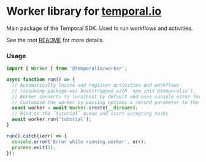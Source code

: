 # Worker library for [temporal.io](http://temporal.io)

Main package of the Temporal SDK.
Used to run workflows and activities.

See the root [README](https://github.com/temporalio/sdk-node/blob/main/packages/meta/README.md) for more details.

### Usage

```ts
import { Worker } from '@temporalio/worker';

async function run() => {
  // Automatically locate and register activities and workflows
  // (assuming package was bootstrapped with `npm init @temporalio`).
  // Worker connects to localhost by default and uses console error for logging.
  // Customize the worker by passing options a second parameter to the constructor.
  const worker = await Worker.create(__dirname);
  // Bind to the `tutorial` queue and start accepting tasks
  await worker.run('tutorial');
}

run().catch((err) => {
  console.error('Error while running worker', err);
  process.exit(1);
});
```
